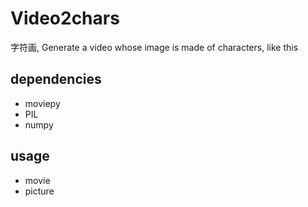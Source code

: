 # Video2chars
字符画, Generate a video whose image is made of characters, like this

## dependencies
- moviepy
- PIL
- numpy

## usage
- movie 
- picture 
